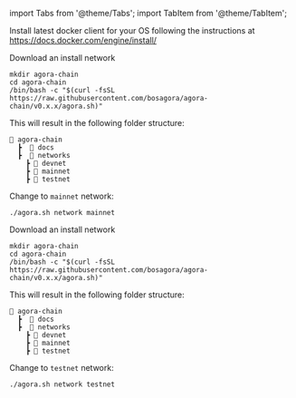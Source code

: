 import Tabs from '@theme/Tabs';
import TabItem from '@theme/TabItem';

Install latest docker client for your OS following the instructions at https://docs.docker.com/engine/install/

<div>
<Tabs groupId="network" defaultValue="mainnet" values={[
        {label: 'Mainnet', value: 'mainnet'},
        {label: 'Testnet', value: 'testnet'}
    ]}>
  <TabItem value="mainnet">
Download an install network

```
mkdir agora-chain
cd agora-chain
/bin/bash -c "$(curl -fsSL https://raw.githubusercontent.com/bosagora/agora-chain/v0.x.x/agora.sh)"
```

This will result in the following folder structure:
```
📂 agora-chain
  ┣  📂 docs
  ┣  📂 networks
    ┣ 📂 devnet
    ┣ 📂 mainnet
    ┣ 📂 testnet
```

  <p>Change to <code>mainnet</code> network:</p>

```
./agora.sh network mainnet
```
  </TabItem>

  <TabItem value="testnet">
Download an install network

```
mkdir agora-chain
cd agora-chain
/bin/bash -c "$(curl -fsSL https://raw.githubusercontent.com/bosagora/agora-chain/v0.x.x/agora.sh)"
```

This will result in the following folder structure:
```
📂 agora-chain
  ┣  📂 docs
  ┣  📂 networks
    ┣ 📂 devnet
    ┣ 📂 mainnet
    ┣ 📂 testnet
```

  <p>Change to <code>testnet</code> network:</p>

```
./agora.sh network testnet
```

  </TabItem>
</Tabs>
</div>
